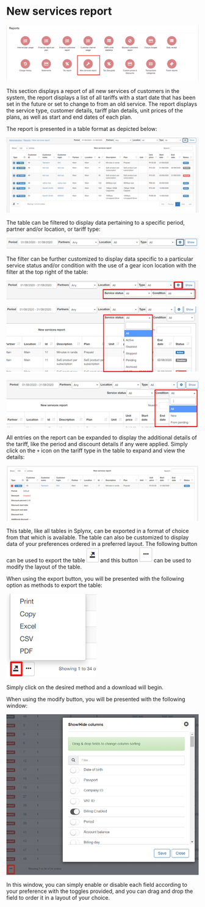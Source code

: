 New services report
===============

![New services report](1.png)

This section displays a report of all new services of customers in the system, the report displays a list of all tariffs with a start date that has been set in the future or set to change to from an old service. The report displays the service type, customer details, tariff plan details, unit prices of the plans, as well as start and end dates of each plan.

The report is presented in a table format as depicted below:

![New services report](2.png)

The table can be filtered to display data pertaining to a specific period, partner and/or location, or tariff type:

![Filter](3.png)

The filter can be further customized to display data specific to a particular service status and/or condition with the use of a gear icon location with the filter at the top right of the table:

![filter](4.png)

![filter](5.png)

![filter](6.png)

All entries on the report can be expanded to display the additional details of the tariff, like the period and discount details if any were applied. Simply click on the `+` icon on the tariff type in the table to expand and view the details:

![Details](7.png)

This table, like all tables in Splynx, can be exported in a format of choice from that which is available. The table can also be customized to display data of your preferences ordered in a preferred layout. The following button can be used to export the table ![export](export.png) and this button ![modify](modify.png) can be used to modify the layout of the table.

When using the export button, you will be presented with the following option as methods to export the table:

![Export](export1.png)

Simply click on the desired method and a download will begin.

When using the modify button, you will be presented with the following window:

![modify](modify1.png)

In this window, you can simply enable or disable each field according to your preference with the toggles provided, and you can drag and drop the field to order it in a layout of your choice.
